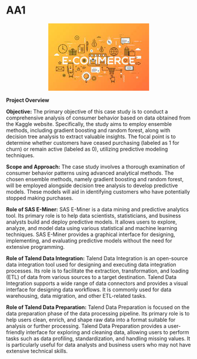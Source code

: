 # AA1

<p align="center">
  <img src="1.jpeg" alt="Alt text">
</p>

**Project Overview**

**Objective:**
The primary objective of this case study is to conduct a comprehensive analysis of consumer behavior based on data obtained from the Kaggle website. Specifically, the study aims to employ ensemble methods, including gradient boosting and random forest, along with decision tree analysis to extract valuable insights. The focal point is to determine whether customers have ceased purchasing (labeled as 1 for churn) or remain active (labeled as 0), utilizing predictive modeling techniques.

**Scope and Approach:**
The case study involves a thorough examination of consumer behavior patterns using advanced analytical methods. The chosen ensemble methods, namely gradient boosting and random forest, will be employed alongside decision tree analysis to develop predictive models. These models will aid in identifying customers who have potentially stopped making purchases.

**Role of SAS E-Miner:**
SAS E-Miner is a data mining and predictive analytics tool. Its primary role is to help data scientists, statisticians, and business analysts build and deploy predictive models. It allows users to explore, analyze, and model data using various statistical and machine learning techniques. SAS E-Miner provides a graphical interface for designing, implementing, and evaluating predictive models without the need for extensive programming.

**Role of Talend Data Integration:**
Talend Data Integration is an open-source data integration tool used for designing and executing data integration processes. Its role is to facilitate the extraction, transformation, and loading (ETL) of data from various sources to a target destination. Talend Data Integration supports a wide range of data connectors and provides a visual interface for designing data workflows. It is commonly used for data warehousing, data migration, and other ETL-related tasks.

**Role of Talend Data Preparation:**
Talend Data Preparation is focused on the data preparation phase of the data processing pipeline. Its primary role is to help users clean, enrich, and shape raw data into a format suitable for analysis or further processing. Talend Data Preparation provides a user-friendly interface for exploring and cleaning data, allowing users to perform tasks such as data profiling, standardization, and handling missing values. It is particularly useful for data analysts and business users who may not have extensive technical skills.
